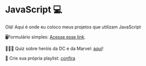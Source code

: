 # JavaScript 💻

Olá! Aqui é onde eu coloco meus projetos que utilizam JavaScript

<p>🖥️Formulário simples: <a href="https://suzanadossantos.github.io/javascript/formulario/">Acesse esse link</a>.</p>
<p> 🦸🏻‍♂️ Quiz sobre heróis da DC e da Marvel: <a href="https://suzanadossantos.github.io/javascript/quiz/">aqui</a>!</p>
<p>📱 Crie sua própria playlist: <a href="https://suzanadossantos.github.io/javascript/minha-playlist/">confira</a></p>
